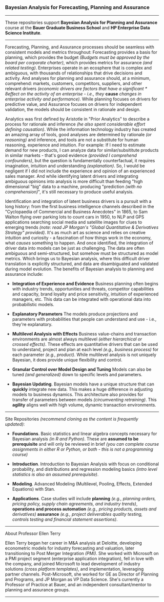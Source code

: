 ### Bayesian Analysis for Forecasting, Planning and Assurance

------

These repositories support **Bayesian Analysis for Planning and Assurance** course at the **Bauer Graduate Business School** and **HP Enterprise Data Science Institute**. 

------

Forecasting, Planning, and Assurance processes should be seamless with consistent models and metrics throughout: Forecasting provides a basis for planning, which provides the budget *(Budgets must be approved by the board per corporate charter)*, which provides metrics for assurance *(and related testing)*. Enterprises operate in an ecosphere that is complex and ambiguous, with thousands of relationships that drive decisions and activity. And analyses for planning and assurance should, at a minimum, comprehend: markets, customers, competitors, suppliers, and other relevant drivers *(economic drivers are factors that have a significant * *8effect** *on the activity of an enterprise - i.e., they* **cause** *changes in enterprise activity and performance)*. While planning focuses on drivers for predictive value, and Assurance focuses on drivers for independent validation, the models should be consistent in rationale and design. 

Analytics was first defined by Aristotle in "Prior Analytics" to describe a process for rationale and inference *(he also spent considerable effort defining causation)*. While the information technology industry has created an amazing array of tools, good analyses are determined by rationale *(or reasoning)* and inference, and tools are not a substitute for human reasoning, experience and intuition. For example: If I need to estimate demand for new products, I can analyze data for similar/subsititute products in similar markets - that's good evidence *(provided I comprehend confounders)*, but the question is fundamentally counterfactual, it requires imagination, intuition and understanding *(explanation)*. So, I would be negligent if I did not include the experience and opinion of an experienced sales manager. And while identifying latent drivers and integrating ambiguous opinions into analysis is more difficult than feeding "high dimensional "big" data to a machine, producing "prediction *(with no comprehension)*", it's still necessary to produce useful analysis.    

Identification and integration of latent business drivers is a pursuit with a long history: from the first business intelligence channels described in the "Cyclopaedia of Commercial and Business Anecdotes" in 1865, to Sam Walton flying over parking lots to count cars in 1950, to NLP and GPS applications searching social media and satellite images for clues to emerging trends *(note: read  JP Morgan's "Global Quantitative & Derivatives Strategy" provided)*.  It's as much art as science and relies on creative intuition and curiosity - a fascination of how things work in the economy, what *causes* something to happen. And once identified, the integration of driver data into models can be just as challenging. The data are often ambiguous and semi-structured, but somehow must be structured as model metrics. 
Which brings us to Bayesian analysis, where this difficult driver translation is explicitly structured, and data are disambiguated and validated during model evolution. The benefits of Bayesian analysis to planning and assurance include:  

* **Integration of Experience and Evidence** Business planning often begins with industry trends, opportunities and threats, competitor capabilities and capacity, brand loyalty and price sensitivity, intuition of experienced managers, etc. This data can be integrated with operational data into probabilistic models. 

* **Explanatory Parameters** The models produce projections and parameters with probabilities that people can understand and use - i.e., they're explanatory.  

* **Multilevel Analysis with Effects** Business value-chains and transaction environments are almost always multilevel *(either hierarchical or crossed effects)*. These effects are quantitative drivers that can be used to understand, project and plan at each level *(e.g., business process)* for each parameter *(e.g., product)*. While multilevel analysis is not uniquely Bayesian, it does provide unique flexibility and control. 

* **Granular Control over Model Design and Tuning** Models can also be tuned *(and generalized)* down to specific levels and parameters. 

* **Bayesian Updating**. Bayesian models have a unique structure that can **quickly** integrate new data. This makes a huge difference in adjusting models to business dynamics. This architecture also provides for transfer of parameters between models *(circumventing retraining)*. This **agility** aligns well with high volume, dynamic transaction environments.

----

Site Repositories *(recommend cloning as the content is frequently updated)*:

* **Foundations**. Basic statistics and linear algebra concepts necessary for Bayesian analysis *(in R and Python)*. These are **assumed to be prerequisite** and will only be reviewed in brief *(you can complete course assignments in either R or Python, or both - this is not a programming course)*  

* **Introduction**. Introduction to Bayesian Analysis with focus on conditional probability, and distributions and regression modeling basics *(intro level statistics is also an assumed prerequisite)*.   

* **Modeling**. Advanced Modeling (Multilevel, Pooling, Effects, Extended Equations) with Stan.   

* **Applications**. Case studies will include **planning**  *(e.g., planning orders, pricing policy, supply chain agreements, and industry trends)*, **operations and process automation** *(e.g., pricing products, assets and derivatives)* **assurance** *(e.g., project deliverables quality testing, controls testing and financial statement assertions)*.

------

About Professor Ellen Terry

Ellen Terry began her career in M&A analysis at Deloitte, developing econometric models for industry forecasting and valuation, later transitioning to Post Merger Integration *(PMI)*. She worked with Microsoft on a PMI project segment (enterprise application integration), fell in love with the company, and joined Microsoft to lead development of industry solutions *(cross platform templates)*, and  implementation, leveraging partner channels. Post-Microsoft, she worked for GE as Director of Planning and Programs, and JP Morgan as VP Data Science. She's currently a Professor of Practice at Bauer, and an independent consultant/mentor to planning and assurance groups.   

------
